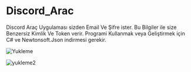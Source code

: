 # Discord_Arac
 Discord Araç Uygulaması sizden Email Ve Şifre ister.
 Bu Bilgiler ile size Benzersiz Kimlik Ve Token verir.
 Programi Kullanmak veya Geliştirmek için C# ve Newtonsoft.Json indirmesi gerekir.

 
![Yukleme](https://github.com/ahmetkaan22/Discord_Arac/assets/55926585/40c9b04b-698d-4615-95da-bbb540e819f3)

![yukleme2](https://github.com/ahmetkaan22/Discord_Arac/assets/55926585/fdf863c8-37e3-439d-a51c-290536396b39)
